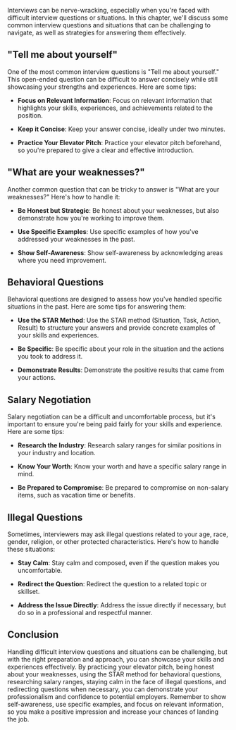 
Interviews can be nerve-wracking, especially when you're faced with difficult interview questions or situations. In this chapter, we'll discuss some common interview questions and situations that can be challenging to navigate, as well as strategies for answering them effectively.

"Tell me about yourself"
------------------------

One of the most common interview questions is "Tell me about yourself." This open-ended question can be difficult to answer concisely while still showcasing your strengths and experiences. Here are some tips:

* **Focus on Relevant Information**: Focus on relevant information that highlights your skills, experiences, and achievements related to the position.

* **Keep it Concise**: Keep your answer concise, ideally under two minutes.

* **Practice Your Elevator Pitch**: Practice your elevator pitch beforehand, so you're prepared to give a clear and effective introduction.

"What are your weaknesses?"
---------------------------

Another common question that can be tricky to answer is "What are your weaknesses?" Here's how to handle it:

* **Be Honest but Strategic**: Be honest about your weaknesses, but also demonstrate how you're working to improve them.

* **Use Specific Examples**: Use specific examples of how you've addressed your weaknesses in the past.

* **Show Self-Awareness**: Show self-awareness by acknowledging areas where you need improvement.

Behavioral Questions
--------------------

Behavioral questions are designed to assess how you've handled specific situations in the past. Here are some tips for answering them:

* **Use the STAR Method**: Use the STAR method (Situation, Task, Action, Result) to structure your answers and provide concrete examples of your skills and experiences.

* **Be Specific**: Be specific about your role in the situation and the actions you took to address it.

* **Demonstrate Results**: Demonstrate the positive results that came from your actions.

Salary Negotiation
------------------

Salary negotiation can be a difficult and uncomfortable process, but it's important to ensure you're being paid fairly for your skills and experience. Here are some tips:

* **Research the Industry**: Research salary ranges for similar positions in your industry and location.

* **Know Your Worth**: Know your worth and have a specific salary range in mind.

* **Be Prepared to Compromise**: Be prepared to compromise on non-salary items, such as vacation time or benefits.

Illegal Questions
-----------------

Sometimes, interviewers may ask illegal questions related to your age, race, gender, religion, or other protected characteristics. Here's how to handle these situations:

* **Stay Calm**: Stay calm and composed, even if the question makes you uncomfortable.

* **Redirect the Question**: Redirect the question to a related topic or skillset.

* **Address the Issue Directly**: Address the issue directly if necessary, but do so in a professional and respectful manner.

Conclusion
----------

Handling difficult interview questions and situations can be challenging, but with the right preparation and approach, you can showcase your skills and experiences effectively. By practicing your elevator pitch, being honest about your weaknesses, using the STAR method for behavioral questions, researching salary ranges, staying calm in the face of illegal questions, and redirecting questions when necessary, you can demonstrate your professionalism and confidence to potential employers. Remember to show self-awareness, use specific examples, and focus on relevant information, so you make a positive impression and increase your chances of landing the job.
